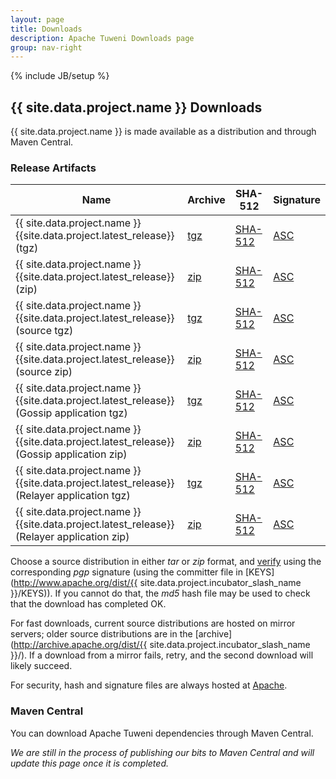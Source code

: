 ```yaml
---
layout: page
title: Downloads
description: Apache Tuweni Downloads page
group: nav-right
---
```

<!--
{% comment %}
Licensed to the Apache Software Foundation (ASF) under one or more
contributor license agreements.  See the NOTICE file distributed with
this work for additional information regarding copyright ownership.
The ASF licenses this file to you under the Apache License, Version 2.0
(the "License"); you may not use this file except in compliance with
the License.  You may obtain a copy of the License at

http://www.apache.org/licenses/LICENSE-2.0

Unless required by applicable law or agreed to in writing, software
distributed under the License is distributed on an "AS IS" BASIS,
WITHOUT WARRANTIES OR CONDITIONS OF ANY KIND, either express or implied.
See the License for the specific language governing permissions and
limitations under the License.
{% endcomment %}
-->
{% include JB/setup %}

## {{ site.data.project.name }} Downloads

{{ site.data.project.name }} is made available as a distribution and through Maven Central.

### Release Artifacts

<table class="table table-hover sortable">
    <thead>
        <tr>
            <th><b>Name</b></th>
            <th><b>Archive</b></th>
            <th><b>SHA-512</b></th>
            <th><b>Signature</b></th>
        </tr>
    </thead>
    <tbody>
        <tr>
            <td>{{ site.data.project.name }} {{site.data.project.latest_release}} (tgz)</td>
            <td><a href="http://www.apache.org/dyn/closer.lua/{{site.data.project.incubator_slash_name}}/{{site.data.project.latest_release}}-incubating/{{site.data.project.unix_name}}-bin-{{site.data.project.latest_release}}-incubating.tgz">tgz</a></td>
            <td><a href="http://www.apache.org/dist/{{site.data.project.incubator_slash_name}}/{{site.data.project.latest_release}}-incubating/{{site.data.project.unix_name}}-bin-{{site.data.project.latest_release}}-incubating.tgz.sha512">SHA-512</a></td>
            <td><a href="http://www.apache.org/dist/{{site.data.project.incubator_slash_name}}/{{site.data.project.latest_release}}-incubating/{{site.data.project.unix_name}}-bin-{{site.data.project.latest_release}}-incubating.tgz.asc">ASC</a></td>
        </tr>
        <tr>
            <td>{{ site.data.project.name }} {{site.data.project.latest_release}} (zip)</td>
            <td><a href="http://www.apache.org/dyn/closer.lua/{{site.data.project.incubator_slash_name}}/{{site.data.project.latest_release}}-incubating/{{site.data.project.unix_name}}-bin-{{site.data.project.latest_release}}-incubating.zip">zip</a></td>
            <td><a href="http://www.apache.org/dist/{{site.data.project.incubator_slash_name}}/{{site.data.project.latest_release}}-incubating/{{site.data.project.unix_name}}-bin-{{site.data.project.latest_release}}-incubating.zip.sha512">SHA-512</a></td>
            <td><a href="http://www.apache.org/dist/{{site.data.project.incubator_slash_name}}/{{site.data.project.latest_release}}-incubating/{{site.data.project.unix_name}}-bin-{{site.data.project.latest_release}}-incubating.zip.asc">ASC</a></td>
        </tr>
        <tr>
            <td>{{ site.data.project.name }} {{site.data.project.latest_release}} (source tgz)</td>
            <td><a href="http://www.apache.org/dyn/closer.lua/{{site.data.project.incubator_slash_name}}/{{site.data.project.latest_release}}-incubating/{{site.data.project.unix_name}}-src-{{site.data.project.latest_release}}-incubating.tgz">tgz</a></td>
            <td><a href="http://www.apache.org/dist/{{site.data.project.incubator_slash_name}}/{{site.data.project.latest_release}}-incubating/{{site.data.project.unix_name}}-src-{{site.data.project.latest_release}}-incubating.tgz.sha512">SHA-512</a></td>
            <td><a href="http://www.apache.org/dist/{{site.data.project.incubator_slash_name}}/{{site.data.project.latest_release}}-incubating/{{site.data.project.unix_name}}-src-{{site.data.project.latest_release}}-incubating.tgz.asc">ASC</a></td>
        </tr>
        <tr>
            <td>{{ site.data.project.name }} {{site.data.project.latest_release}} (source zip)</td>
            <td><a href="http://www.apache.org/dyn/closer.lua/{{site.data.project.incubator_slash_name}}/{{site.data.project.latest_release}}-incubating/{{site.data.project.unix_name}}-src-{{site.data.project.latest_release}}-incubating.zip">zip</a></td>
            <td><a href="http://www.apache.org/dist/{{site.data.project.incubator_slash_name}}/{{site.data.project.latest_release}}-incubating/{{site.data.project.unix_name}}-src-{{site.data.project.latest_release}}-incubating.zip.sha512">SHA-512</a></td>
            <td><a href="http://www.apache.org/dist/{{site.data.project.incubator_slash_name}}/{{site.data.project.latest_release}}-incubating/{{site.data.project.unix_name}}-src-{{site.data.project.latest_release}}-incubating.zip.asc">ASC</a></td>
        </tr>
        <tr>
            <td>{{ site.data.project.name }} {{site.data.project.latest_release}} (Gossip application tgz)</td>
            <td><a href="http://www.apache.org/dyn/closer.lua/{{site.data.project.incubator_slash_name}}/{{site.data.project.latest_release}}-incubating/{{site.data.project.unix_name}}-gossip-{{site.data.project.latest_release}}-incubating.tgz">tgz</a></td>
            <td><a href="http://www.apache.org/dist/{{site.data.project.incubator_slash_name}}/{{site.data.project.latest_release}}-incubating/{{site.data.project.unix_name}}-gossip-{{site.data.project.latest_release}}-incubating.tgz.sha512">SHA-512</a></td>
            <td><a href="http://www.apache.org/dist/{{site.data.project.incubator_slash_name}}/{{site.data.project.latest_release}}-incubating/{{site.data.project.unix_name}}-gossip-{{site.data.project.latest_release}}-incubating.tgz.asc">ASC</a></td>
        </tr>
        <tr>
            <td>{{ site.data.project.name }} {{site.data.project.latest_release}} (Gossip application zip)</td>
            <td><a href="http://www.apache.org/dyn/closer.lua/{{site.data.project.incubator_slash_name}}/{{site.data.project.latest_release}}-incubating/{{site.data.project.unix_name}}-gossip-{{site.data.project.latest_release}}-incubating.zip">zip</a></td>
            <td><a href="http://www.apache.org/dist/{{site.data.project.incubator_slash_name}}/{{site.data.project.latest_release}}-incubating/{{site.data.project.unix_name}}-gossip-{{site.data.project.latest_release}}-incubating.zip.sha512">SHA-512</a></td>
            <td><a href="http://www.apache.org/dist/{{site.data.project.incubator_slash_name}}/{{site.data.project.latest_release}}-incubating/{{site.data.project.unix_name}}-gossip-{{site.data.project.latest_release}}-incubating.zip.asc">ASC</a></td>
        </tr>
        <tr>
            <td>{{ site.data.project.name }} {{site.data.project.latest_release}} (Relayer application tgz)</td>
            <td><a href="http://www.apache.org/dyn/closer.lua/{{site.data.project.incubator_slash_name}}/{{site.data.project.latest_release}}-incubating/{{site.data.project.unix_name}}-relayer-{{site.data.project.latest_release}}-incubating.tgz">tgz</a></td>
            <td><a href="http://www.apache.org/dist/{{site.data.project.incubator_slash_name}}/{{site.data.project.latest_release}}-incubating/{{site.data.project.unix_name}}-relayer-{{site.data.project.latest_release}}-incubating.tgz.sha512">SHA-512</a></td>
            <td><a href="http://www.apache.org/dist/{{site.data.project.incubator_slash_name}}/{{site.data.project.latest_release}}-incubating/{{site.data.project.unix_name}}-relayer-{{site.data.project.latest_release}}-incubating.tgz.asc">ASC</a></td>
        </tr>
        <tr>
            <td>{{ site.data.project.name }} {{site.data.project.latest_release}} (Relayer application zip)</td>
            <td><a href="http://www.apache.org/dyn/closer.lua/{{site.data.project.incubator_slash_name}}/{{site.data.project.latest_release}}-incubating/{{site.data.project.unix_name}}-relayer-{{site.data.project.latest_release}}-incubating.zip">zip</a></td>
            <td><a href="http://www.apache.org/dist/{{site.data.project.incubator_slash_name}}/{{site.data.project.latest_release}}-incubating/{{site.data.project.unix_name}}-relayer-{{site.data.project.latest_release}}-incubating.zip.sha512">SHA-512</a></td>
            <td><a href="http://www.apache.org/dist/{{site.data.project.incubator_slash_name}}/{{site.data.project.latest_release}}-incubating/{{site.data.project.unix_name}}-relayer-{{site.data.project.latest_release}}-incubating.zip.asc">ASC</a></td>
        </tr>
        <!--tr>
            <td>Release Notes</td>
            <td><a href="/releases/spark/{{ site.data.project.latest_release }}/release-notes">{{ site.data.project.latest_release }}</a></td>
            <td></td>
            <td></td>
            <td></td>
        </tr-->
    </tbody>
</table>

Choose a source distribution in either *tar* or *zip* format,
and [verify](http://www.apache.org/dyn/closer.cgi#verify)
using the corresponding *pgp* signature (using the committer file in
[KEYS](http://www.apache.org/dist/{{ site.data.project.incubator_slash_name }}/KEYS)).
If you cannot do that, the *md5* hash file may be used to check that the
download has completed OK.

For fast downloads, current source distributions are hosted on mirror servers;
older source distributions are in the
[archive](http://archive.apache.org/dist/{{ site.data.project.incubator_slash_name }}/).
If a download from a mirror fails, retry, and the second download will likely
succeed.

For security, hash and signature files are always hosted at
[Apache](https://www.apache.org/dist).

### Maven Central

You can download Apache Tuweni dependencies through Maven Central.

*We are still in the process of publishing our bits to Maven Central and will update this page once it is completed.*